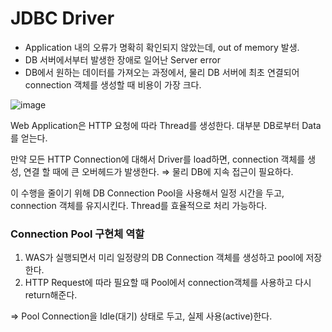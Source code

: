 # JDBC Driver

- Application 내의 오류가 명확히 확인되지 않았는데, out of memory 발생.
- DB 서버에서부터 발생한 장애로 일어난 Server error
- DB에서 원하는 데이터를 가져오는 과정에서, 물리 DB 서버에 최초 연결되어 connection 객체를 생성할 때 비용이 가장 크다.

![image](https://user-images.githubusercontent.com/46887352/98635386-3b190b00-2368-11eb-9f14-eef58666281a.png)

Web Application은 HTTP 요청에 따라 Thread를 생성한다. 대부분 DB로부터 Data를 얻는다.

만약 모든 HTTP Connection에 대해서 Driver를 load하면, connection 객체를 생성, 연결 할 때에 큰 오버헤드가 발생한다. ⇒ 물리 DB에 지속 접근이 필요하다.

이 수행을 줄이기 위해 DB Connection Pool을 사용해서 일정 시간을 두고, connection 객체를 유지시킨다. Thread를 효율적으로 처리 가능하다.

### Connection Pool 구현체 역할

1. WAS가 실행되면서 미리 일정량의 DB Connection 객체를 생성하고 pool에 저장한다.
2. HTTP Request에 따라 필요할 때 Pool에서 connection객체를 사용하고 다시 return해준다.

⇒ Pool Connection을 Idle(대기) 상태로 두고, 실제 사용(active)한다.